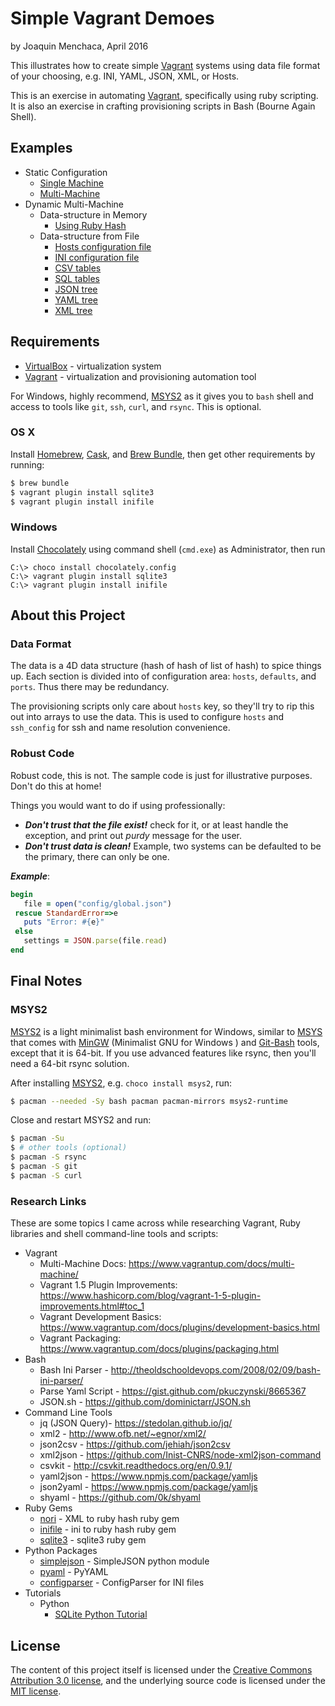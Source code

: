 # **Simple Vagrant Demoes**

by Joaquin Menchaca, April 2016

This illustrates how to create simple [Vagrant](https://www.vagrantup.com/) systems using data file format of your choosing, e.g. INI, YAML, JSON, XML, or Hosts.

This is an exercise in automating [Vagrant](https://www.vagrantup.com/), specifically using ruby scripting.  It is also an exercise in crafting provisioning scripts in Bash (Bourne Again Shell).

## **Examples**

- Static Configuration
    - [Single Machine](singlemachine/README.md)  
    - [Multi-Machine](multimachine/README.md)
- Dynamic Multi-Machine
     - Data-structure in Memory
        - [Using Ruby Hash](multimachine-mem/README.md)
     - Data-structure from File
        - [Hosts configuration file](multimachine-hosts/README.md)
        - [INI configuration file](multimachine-ini/README.md)
        - [CSV tables](multimachine-csv/README.md)
        - [SQL tables](multimachine-sql/README.md)
        - [JSON tree](multimachine-json/README.md)
        - [YAML tree](multimachine-yaml/README.md)
        - [XML tree](multimachine-xml/README.md)

## **Requirements**

* [VirtualBox](https://www.virtualbox.org/wiki/Downloads) - virtualization system
* [Vagrant](http://vagrantup.com/) - virtualization and provisioning automation tool

For Windows, highly recommend, [MSYS2](https://msys2.github.io/) as it gives you to `bash` shell and access to tools like `git`, `ssh`, `curl`, and `rsync`.  This is optional.

### **OS X**

Install [Homebrew](http://brew.sh/), [Cask](https://caskroom.github.io/), and [Brew Bundle](https://github.com/Homebrew/homebrew-bundle), then get other requirements by running:

```bash
$ brew bundle
$ vagrant plugin install sqlite3
$ vagrant plugin install inifile
```

### **Windows**

Install [Chocolately](chocolately) using command shell (`cmd.exe`) as Administrator, then run

```batch
C:\> choco install chocolately.config
C:\> vagrant plugin install sqlite3
C:\> vagrant plugin install inifile
```

## **About this Project**

### **Data Format**

The data is a 4D data structure (hash of hash of list of hash) to spice things up.  Each section is divided into of configuration area: `hosts`, `defaults`, and `ports`.  Thus there may be redundancy.  

The provisioning scripts only care about `hosts` key, so they'll try to rip this out into arrays to use the data.  This is used to configure `hosts` and `ssh_config` for ssh and name resolution convenience.

### **Robust Code**

Robust code, this is not.  The sample code is just for illustrative purposes. Don't do this at home!

Things you would want to do if using professionally:

  * ***Don't trust that the file exist!*** check for it, or at least handle the exception, and print out *purdy* message for the user.
  * ***Don't trust data is clean!*** Example, two systems can be defaulted to be the primary, there can only be one.

***Example***:

```ruby
begin
   file = open("config/global.json")
 rescue StandardError=>e
   puts "Error: #{e}"
 else
   settings = JSON.parse(file.read)
end
```

## **Final Notes**

### **MSYS2**

[MSYS2](https://msys2.github.io/) is a light minimalist bash environment for Windows, similar to [MSYS](http://www.mingw.org/wiki/msys) that comes with [MinGW](http://www.mingw.org/) (Minimalist GNU for Windows
) and [Git-Bash](https://git-for-windows.github.io/) tools, except that it is 64-bit.  If you use advanced features like rsync, then you'll need a 64-bit rsync solution.

After installing [MSYS2](https://msys2.github.io/), e.g. `choco install msys2`, run:

```bash
$ pacman --needed -Sy bash pacman pacman-mirrors msys2-runtime
```

Close and restart MSYS2 and run:

```bash
$ pacman -Su
$ # other tools (optional)
$ pacman -S rsync
$ pacman -S git
$ pacman -S curl
```

### **Research Links**

These are some topics I came across while researching Vagrant, Ruby libraries and shell command-line tools and scripts:

* Vagrant
    * Multi-Machine Docs: https://www.vagrantup.com/docs/multi-machine/
    * Vagrant 1.5 Plugin Improvements: https://www.hashicorp.com/blog/vagrant-1-5-plugin-improvements.html#toc_1
    * Vagrant Development Basics: https://www.vagrantup.com/docs/plugins/development-basics.html
    * Vagrant Packaging: https://www.vagrantup.com/docs/plugins/packaging.html
* Bash
    * Bash Ini Parser - http://theoldschooldevops.com/2008/02/09/bash-ini-parser/
    * Parse Yaml Script - https://gist.github.com/pkuczynski/8665367
    * JSON.sh - https://github.com/dominictarr/JSON.sh
* Command Line Tools
    * jq (JSON Query)- https://stedolan.github.io/jq/
    * xml2 - http://www.ofb.net/~egnor/xml2/
    * json2csv - https://github.com/jehiah/json2csv
    * xml2json - https://github.com/Inist-CNRS/node-xml2json-command
    * csvkit - http://csvkit.readthedocs.org/en/0.9.1/
    * yaml2json - https://www.npmjs.com/package/yamljs
    * json2yaml - https://www.npmjs.com/package/yamljs
    * shyaml - https://github.com/0k/shyaml
* Ruby Gems
    * [nori](https://rubygems.org/gems/nori/versions/2.6.0) - XML to ruby  hash ruby gem
    * [inifile](https://rubygems.org/gems/inifile) - ini to ruby hash ruby gem
    * [sqlite3](https://rubygems.org/gems/sqlite3) - sqlite3 ruby gem
* Python Packages
    * [simplejson](https://pypi.python.org/pypi/simplejson/) - SimpleJSON python module
    * [pyaml](https://pypi.python.org/pypi/pyaml/) - PyYAML
    * [configparser](https://pypi.python.org/pypi/configparser) - ConfigParser for INI files
* Tutorials
    * Python
       * [SQLite Python Tutorial](http://zetcode.com/db/sqlitepythontutorial/)


## **License**

The content of this project itself is licensed under the [Creative Commons Attribution 3.0 license](http://creativecommons.org/licenses/by/3.0/us/deed.en_US), and the underlying source code is licensed under the [MIT license](http://opensource.org/licenses/mit-license.php).
